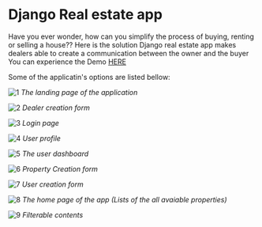 # Django Real estate  app

Have you ever wonder, how can you simplify the process of buying, renting or selling a house??
Here is the solution
Django real estate app makes dealers able to create a communication between the owner and the buyer
You can experience the Demo <a href="https://melketo.pythonanywhere.com/properties/" target="_blank">HERE</a>

Some of the applicatin's options are listed bellow:

![1](https://user-images.githubusercontent.com/81905606/133463012-d3e9fff0-fb37-42fb-be89-4292ccc93a58.PNG)
*The landing page of the application*

![2](https://user-images.githubusercontent.com/81905606/133463020-9fd3e23b-686c-4f84-b7a6-62400d05a6ef.PNG)
*Dealer creation form*

![3](https://user-images.githubusercontent.com/81905606/133463023-84932ce3-13fb-4ac1-b4bf-07d12058f309.PNG)
*Login page*

![4](https://user-images.githubusercontent.com/81905606/133463026-3f601ac0-463f-4835-bcf4-c4c6675a8d3e.PNG)
*User profile*

![5](https://user-images.githubusercontent.com/81905606/133463027-7944bea1-7a71-44bd-8ad6-ad7c4c87307d.PNG)
*The user dashboard*

![6](https://user-images.githubusercontent.com/81905606/133463032-833c1977-53e4-47da-a640-59a10fd92e4b.PNG)
*Property Creation form*

![7](https://user-images.githubusercontent.com/81905606/133463034-02463a9e-05e5-40fd-8e2f-fef6eba5e060.PNG)
*User creation form*

![8](https://user-images.githubusercontent.com/81905606/133463039-d6682544-9d98-4c70-b5fc-6f123d4ecaac.PNG)
*The home page of the app (Lists of the all avaiable properties)*

![9](https://user-images.githubusercontent.com/81905606/133463042-dd4979c5-0964-4a7e-8fbd-2d4df27985fe.PNG)
*Filterable contents*
